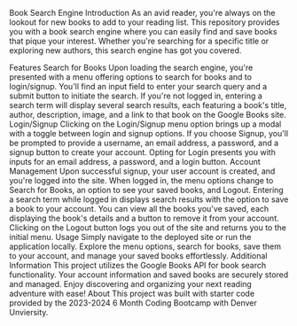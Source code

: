 Book Search Engine
Introduction
As an avid reader, you're always on the lookout for new books to add to your reading list. This repository provides you with a book search engine where you can easily find and save books that pique your interest. Whether you're searching for a specific title or exploring new authors, this search engine has got you covered.

Features
Search for Books
Upon loading the search engine, you're presented with a menu offering options to search for books and to login/signup.
You'll find an input field to enter your search query and a submit button to initiate the search.
If you're not logged in, entering a search term will display several search results, each featuring a book's title, author, description, image, and a link to that book on the Google Books site.
Login/Signup
Clicking on the Login/Signup menu option brings up a modal with a toggle between login and signup options.
If you choose Signup, you'll be prompted to provide a username, an email address, a password, and a signup button to create your account.
Opting for Login presents you with inputs for an email address, a password, and a login button.
Account Management
Upon successful signup, your user account is created, and you're logged into the site.
When logged in, the menu options change to Search for Books, an option to see your saved books, and Logout.
Entering a search term while logged in displays search results with the option to save a book to your account.
You can view all the books you've saved, each displaying the book's details and a button to remove it from your account.
Clicking on the Logout button logs you out of the site and returns you to the initial menu.
Usage
Simply navigate to the deployed site or run the application locally.
Explore the menu options, search for books, save them to your account, and manage your saved books effortlessly.
Additional Information
This project utilizes the Google Books API for book search functionality.
Your account information and saved books are securely stored and managed.
Enjoy discovering and organizing your next reading adventure with ease!
About
This project was built with starter code provided by the 2023-2024 6 Month Coding Bootcamp with Denver Unviersity.
